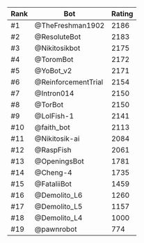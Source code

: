 Rank|Bot|Rating
---|---|---
#1|@TheFreshman1902|2186
#2|@ResoluteBot|2183
#3|@Nikitosikbot|2175
#4|@ToromBot|2172
#5|@YoBot_v2|2171
#6|@ReinforcementTrial|2154
#7|@Intron014|2150
#8|@TorBot|2150
#9|@LolFish-1|2141
#10|@faith_bot|2113
#11|@Nikitosik-ai|2084
#12|@RaspFish|2061
#13|@OpeningsBot|1781
#14|@Cheng-4|1735
#15|@FataliiBot|1459
#16|@Demolito_L6|1260
#17|@Demolito_L5|1157
#18|@Demolito_L4|1000
#19|@pawnrobot|774
